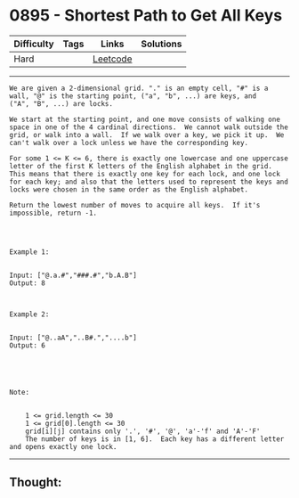 # 0895 - Shortest Path to Get All Keys

Difficulty  | Tags | Links | Solutions
----------- | ---- | ----- | -----
Hard |  | [Leetcode](https://leetcode.com/problems/shortest-path-to-get-all-keys/description/) |


-----------

```
We are given a 2-dimensional grid. "." is an empty cell, "#" is a wall, "@" is the starting point, ("a", "b", ...) are keys, and ("A", "B", ...) are locks.

We start at the starting point, and one move consists of walking one space in one of the 4 cardinal directions.  We cannot walk outside the grid, or walk into a wall.  If we walk over a key, we pick it up.  We can't walk over a lock unless we have the corresponding key.

For some 1 <= K <= 6, there is exactly one lowercase and one uppercase letter of the first K letters of the English alphabet in the grid.  This means that there is exactly one key for each lock, and one lock for each key; and also that the letters used to represent the keys and locks were chosen in the same order as the English alphabet.

Return the lowest number of moves to acquire all keys.  If it's impossible, return -1.

 


Example 1:


Input: ["@.a.#","###.#","b.A.B"]
Output: 8



Example 2:


Input: ["@..aA","..B#.","....b"]
Output: 6



 

Note:


	1 <= grid.length <= 30
	1 <= grid[0].length <= 30
	grid[i][j] contains only '.', '#', '@', 'a'-'f' and 'A'-'F'
	The number of keys is in [1, 6].  Each key has a different letter and opens exactly one lock.
```

-----------

## Thought:
